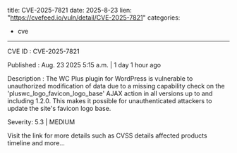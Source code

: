  
title: CVE-2025-7821
date: 2025-8-23
lien: "https://cvefeed.io/vuln/detail/CVE-2025-7821"
categories:
  - cve
---

CVE ID : CVE-2025-7821

Published :  Aug. 23
2025
5:15 a.m. | 1 day
1 hour ago

Description : The WC Plus plugin for WordPress is vulnerable to unauthorized modification of data due to a missing capability check on the 'pluswc_logo_favicon_logo_base' AJAX action in all versions up to
and including
1.2.0. This makes it possible for unauthenticated attackers to update the site's favicon logo base.

Severity: 5.3 | MEDIUM

Visit the link for more details
such as CVSS details
affected products
timeline
and more...
